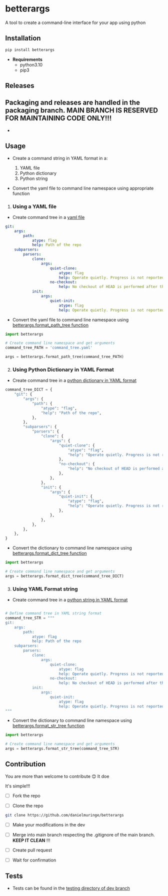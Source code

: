 # betterargs

A tool to create a command-line interface for your app using python

## Installation


```bash
pip install betterargs
```

- **Requirements**
    - python3.10
    - pip3

## Releases
Packaging and releases are handled in the packaging branch. MAIN BRANCH IS RESERVED FOR MAINTAINING CODE ONLY!!!
- 
- 


## Usage

- Create a command string in YAML format in a:
    1. YAML file
    2. Python dictionary
    3. Python string

- Convert the yaml file to command line namespace using appropriate function

1. ### Using a YAML file
- Create command tree in a [yaml file](https://github.com/danielmuringe/betterargs/tree/dev/testing/command_tree.yaml)
```yaml
git:
    args:
        path:
            atype: flag
            help: Path of the repo
    subparsers:
        parsers:
            clone:
                args:
                    quiet-clone:
                        atype: flag
                        help: Operate quietly. Progress is not reported to the standard error stream.
                    no-checkout:
                        help: No checkout of HEAD is performed after the clone is complete
            init:
                args:
                    quiet-init:
                        atype: flag
                        help: Operate quietly. Progress is not reported to the standard error stream.
```

- Convert the yaml file to command line namespace using [betterargs.format_path_tree function](https://github.com/danielmuringe/betterargs/blob/dev/betterargs/__init__.py#L137)

```python
import betterargs

# Create command line namespace and get arguments
command_tree_PATH = 'command_tree.yaml'

args = betterargs.format_path_tree(command_tree_PATH)
```

2. ### Using Python Dictionary in YAML Format
- Create command tree in a [python dictionary in YAML format](https://github.com/danielmuringe/betterargs/blob/dev/testing/format_dict_tree_test.py#L8)

```python
command_tree_DICT = {
    "git": {
        "args": {
            "path": {
                "atype": "flag",
                "help": "Path of the repo",
            },
        },
        "subparsers": {
            "parsers": {
                "clone": {
                    "args": {
                        "quiet-clone": {
                            "atype": "flag",
                            "help": "Operate quietly. Progress is not reported to the standard error stream.",
                        },
                        "no-checkout": {
                            "help": "No checkout of HEAD is performed after the clone is complete"
                        },
                    },
                },
                "init": {
                    "args": {
                        "quiet-init": {
                            "atype": "flag",
                            "help": "Operate quietly. Progress is not reported to the standard error stream.",
                        },
                    },
                },
            },
        },
    },
}

```

- Convert the dictionary to command line namespace using [betterargs.format_dict_tree function](https://github.com/danielmuringe/betterargs/blob/dev/betterargs/__init__.py#L147)

```python
import betterargs

# Create command line namespace and get arguments
args = betterargs.format_dict_tree(command_tree_DICT)
```

3. ### Using YAML Format string

- Create command tree in a [python string in YAML format](https://github.com/danielmuringe/betterargs/blob/dev/testing/format_str_tree_test.py#L9)

```python

# Define command tree in YAML string format
command_tree_STR = """
git:
    args:
        path:
            atype: flag
            help: Path of the repo
    subparsers:
        parsers:
            clone:
                args:
                    quiet-clone:
                        atype: flag
                        help: Operate quietly. Progress is not reported to the standard error stream.
                    no-checkout:
                        help: No checkout of HEAD is performed after the clone is complete
            init:
                args:
                    quiet-init:
                        atype: flag
                        help: Operate quietly. Progress is not reported to the standard error stream.
"""
```

- Convert the dictionary to command line namespace using [betterargs.format_str_tree function](https://github.com/danielmuringe/betterargs/blob/dev/betterargs/__init__.py#L156)

```python
import betterargs

# Create command line namespace and get arguments
args = betterargs.format_str_tree(command_tree_STR)
```


## Contribution

You are more than welcome to contribute 😊
It doe

It's simple!!!

- [ ] Fork the repo

- [ ] Clone the repo

```bash
git clone https://github.com/danielmuringe/betterargs
```

- [ ] Make your modifications in the dev

- [ ] Merge into main branch respecting the .gitignore of the main branch. **KEEP IT CLEAN** !!!

- [ ] Create pull request

- [ ] Wait for confirmation


## Tests
- Tests can be found in the [testing directory of dev branch](https://github.com/danielmuringe/betterargs/tree/dev/testing)

